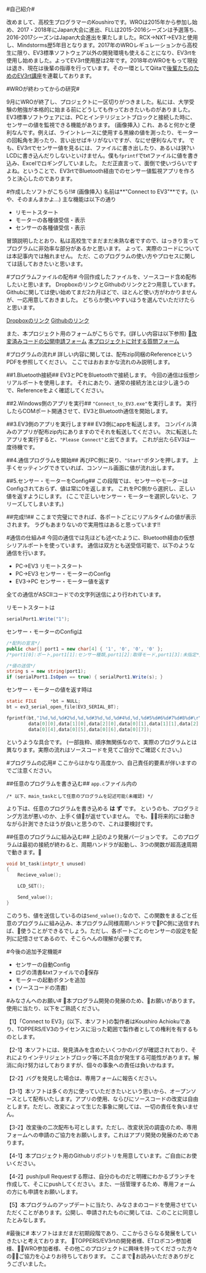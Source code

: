 #自己紹介#

改めまして、高校生プログラマーのKoushiroです。WROは2015年から参加し始め、2017・2018年にJapan大会に進出、FLLは2015-2016シーズンは予選落ち、2016-2017シーズンはJapan大会進出を果たしました。RCX->NXT->EV3と使用し、Mindstorms歴5年目となります。2017年のWROレギュレーションから高校生に限り、EV3標準ソフトウェア以外の開発環境も使えることになり、EV3rtを使用し始めました。よってEV3rt使用歴は2年です。2018年のWROをもって現役は退き、現在は後輩の指導を行っています。その一環としてQiitaで[後輩たちのためのEV3rt講座](https://qiita.com/koushiro/items/4d18c877c93f823fc236)を連載しております。

#WROが終わってからの研究#

9月にWROが終了し、プロジェクトに一区切りがつきました。私には、大学受験の勉強が本格的に始まる前にどうしても作っておきたいものがありました。
EV3標準ソフトウェアには、PCとインテリジェントブロックと接続した時に、センサーの値を監視できる機能があります。
(画像挿入)
これ、あると何かと便利なんです。例えば、ライントレースに使用する黒線の値を測ったり、モーターの回転角を測ったり、言い出せばキリがないですが、なにせ便利なんです。
でも、EV3rtでセンサー値を見るには、ファイルに書き出したり、あるいは狭?いLCDに書き込んだりしないといけません。僕も`fprintf`でtxtファイルに値を書き込み、Excelでロギングしていました。
ただ正直言って、面倒で使いづらいですよね。ということで、EV3rtでBluetooth経由でのセンサー値監視アプリを作ろうと決心したのであります。

#作成したソフトがこちら!!#
(画像挿入)
名前は**"Connect to EV3"**です。(いや、そのまんまかよ…)
主な機能は以下の通り

- リモートスタート
- モーターの各種値受信・表示
- センサーの各種値受信・表示

冒頭説明したとおり、私は高校生でまだまだ未熟な者ですので、はっきり言ってプログラムに非効率な部分があるかと思います。
よって、実際のコードについては本記事内では触れません。
ただ、このプログラムの使い方やプロセスに関しては話しておきたいと思います。

#プログラムファイルの配布#
今回作成したファイルを、ソースコード含め配布したいと思います。
DropboxのリンクとGithubのリンクと2つ用意しています。
Githubに関しては使い始めてまだ2カ月ほどで、ほとんど使い方がわかりませんが、一応用意しておきました。
どちらか使いやすいほうを選んでいただけたらと思います。

[Dropboxのリンク]()
[Githubのリンク]()

また、本プロジェクト用のフォームがこちらです。(詳しい内容は以下参照)
[改変済みコードの公開申請フォーム]()
[本プロジェクトに対する質問フォーム]()

#プログラムの流れ#
詳しい内容に関しては、配布zip同梱のReferenceというPDFを参照してください。
ここではおおまかな流れのみ説明します。

##1.Bluetooth接続##
EV3とPCをBluetoothで接続します。
今回の通信は仮想シリアルポートを使用します。
それにあたり、通常の接続方法とは少し違うので、Referenceをよく確認してください。

##2.Windows側のアプリを実行##
`"Connect_to_EV3.exe"`を実行します。
実行したらCOMポート開通させて、EV3とBluetooth通信を開始します。

##3.EV3側のアプリを実行します##
EV3側にappを転送します。
コンパイル済みのアプリが配布zip内にありますのでそれを転送してください。
次に転送したアプリを実行すると、`"Please Connect"`と出てきます。
これが出たらEV3は一度待機です。

##4.通信プログラムを開始##
再びPC側に戻り、`"Start"`ボタンを押します。
上手くセッティングできていれば、コンソール画面に値が流れ出します。

##5.センサー・モーターをConfig##
この段階では、センサーやモーターはConfigされておらず、値は常に0を返します。
これをPC側から選択し、正しい値を返すようにします。
(ここで正しいセンサー・モーターを選択しないと、フリーズしてしまいます。)

##完成!!##
ここまで完璧にできれば、各ポートごとにリアルタイムの値が表示されます。
ラグもあまりないので実用性はあると思っています!!

#通信の仕組み#
今回の通信では先ほども述べたように、Bluetooth経由の仮想シリアルポートを使っています。
通信は双方とも送受信可能で、以下のような通信を行います。

- PC->EV3 リモートスタート
- PC->EV3 センサー・モーターのConfig
- EV3->PC センサー・モーター値を返す

全ての通信がASCIIコードでの文字列送信により行われています。

リモートスタートは

```Form1.cs
serialPort1.Write("1");
```

センサー・モーターのConfigは

```Form1.cs
/*配列の宣言*/
public char[] port1 = new char[4] { '1', '0', '0', '0' };
/*port1[0]:ポート,port1[1]:センサー種類,port1[2]:取得モード,port1[3]:未指定*/

/*値の送信*/
string s = new string(port1);
if (serialPort1.IsOpen == true) { serialPort1.Write(s); }
```

センサー・モーターの値を返す時は

```app.c
static FILE     *bt = NULL;
bt = ev3_serial_open_file(EV3_SERIAL_BT);

fprintf(bt,"1%d,%d,%d#2%d,%d,%d#3%d,%d,%d#4%d,%d,%d#5%d#6%d#7%d#8%d#\r\n",
        data[0][0],data[1][0],data[2][0],data[0][1],data[1][1],data[2][1],data[0][2],data[1][2],data[2][2],data[0][3],data[1][3],data[2][3],
        data[0][4],data[0][5],data[0][6],data[0][7]);
```

というような具合です。
(一部抜粋、順序無関係なので、実際のプログラムとは異なります。実際の流れはソースコードを見てご自分でご確認ください。)

#プログラムの応用#
ここからはかなり高度かつ、自己責任的要素が伴いますのでご注意ください。

##任意のプログラムを書き込む##
`app.c`ファイル内の

```
/* 以下、main_taskとして任意のプログラムを記述可能(未確認) */
```

より下は、任意のプログラムを書き込める **は** **ず** です。
というのも、プログラミング方法が悪いのか、上手く値が返せていません。
でも、将来的には動きながら計測できたほうが良いと思うので、これは要検討です。

##任意のプログラムに組み込む##
上記のより発展バージョンです。
このプログラムは最初の接続が終わると、周期ハンドラが起動し、3つの関数が超高速周期で動きます。

```app.c
void bt_task(intptr_t unused)
{
    Recieve_value();

    LCD_SET();

    Send_value();
}
```

このうち、値を送信しているのは`Send_value();`なので、この関数をまるごと任意のプログラムに組み込み、本プログラム同様周期ハンドラでPC側に送信すれば、使うことができるでしょう。ただし、各ポートごとのセンサーの設定を配列に記憶させてあるので、そこらへんの理解が必要です。

#今後の追加予定機能#
- センサーの自動Config
- ログの清書&txtファイルでの保存
- モーターの起動ボタンを追加
- (ソースコードの清書)

#みなさんへのお願い#
本プログラム開発の発展のため、お願いがあります。使用に当たり、以下をご熟読ください。


【1】「Connect to EV3」(以下、本ソフト)の製作者はKoushiro Achiokuであり、TOPPERS/EV3のライセンスに沿った範囲で製作者としての権利を有するものとします。

【2-1】本ソフトには、発見済みを含めたいくつかのバグが確認されており、それによりインテリジェントブロック等に不具合が発生する可能性があります。解消に向け努力はしておりますが、個々の事象への責任は負いかねます。

【2-2】バグを発見した場合は、専用フォームに報告ください。

【3-1】本ソフトは多くの方に使っていただきたいという思いから、オープンソースとして配布いたします。アプリの使用、ならびにソースコードの改変は自由とします。ただし、改変によって生じた事象に関しては、一切の責任を負いません。

【3-2】改変後の二次配布も可とします。ただし、改変状況の調査のため、専用フォームへの申請のご協力をお願いします。これはアプリ開発の発展のためであります。

【4-1】本プロジェクト用のGithubリポジトリを用意しています。ご自由にお使いください。

【4-2】push/pull Requestする際は、自分のものだと明確にわかるブランチを作成して、そこにpushしてください。また、一括管理するため、専用フォームの方にも申請をお願いします。

【5】本プログラムのアップデートに当たり、みなさまのコードを使用させていただくことがあります。公開し、申請されたものに関しては、このことに同意したとみなします。


#最後に#
本ソフトはまだまだ初期段階であり、ここからさらなる発展をしていきたいと考えております。
TOPPERS/EV3rtの開発者様、ETロボコン参加者様、WRO参加者様、その他このプロジェクトに興味を持ってくださった方々のご協力を心よりお待ちしております。
ここまでお読みいただきありがとうございました。
